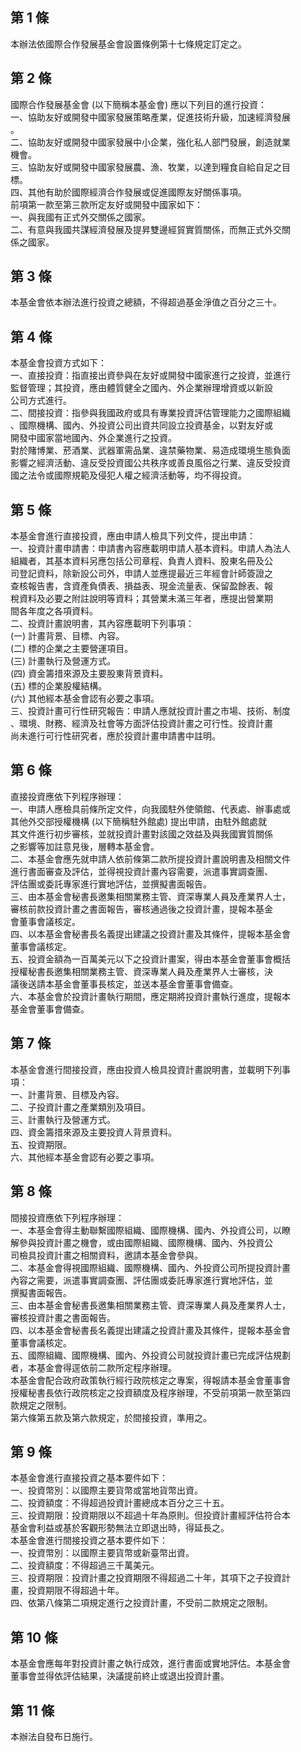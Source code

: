 第 1 條
-------
本辦法依國際合作發展基金會設置條例第十七條規定訂定之。

第 2 條
-------
國際合作發展基金會 (以下簡稱本基金會) 應以下列目的進行投資：  
一、協助友好或開發中國家發展策略產業，促進技術升級，加速經濟發展  
    。  
二、協助友好或開發中國家發展中小企業，強化私人部門發展，創造就業  
    機會。  
三、協助友好或開發中國家發展農、漁、牧業，以達到糧食自給自足之目  
    標。  
四、其他有助於國際經濟合作發展或促進國際友好關係事項。  
前項第一款至第三款所定友好或開發中國家如下：  
一、與我國有正式外交關係之國家。  
二、有意與我國共謀經濟發展及提昇雙邊經貿實質關係，而無正式外交關  
    係之國家。

第 3 條
-------
本基金會依本辦法進行投資之總額，不得超過基金淨值之百分之三十。

第 4 條
-------
本基金會投資方式如下：  
一、直接投資：指直接出資參與在友好或開發中國家進行之投資，並進行  
    監督管理；其投資，應由體質健全之國內、外企業辦理增資或以新設  
    公司方式進行。  
二、間接投資：指參與我國政府或具有專業投資評估管理能力之國際組織  
    、國際機構、國內、外投資公司出資共同設立投資基金，以對友好或  
    開發中國家當地國內、外企業進行之投資。  
對於賭博業、菸酒業、武器軍需品業、違禁藥物業、易造成環境生態負面  
影響之經濟活動、違反受投資國公共秩序或善良風俗之行業、違反受投資  
國之法令或國際規範及侵犯人權之經濟活動等，均不得投資。

第 5 條
-------
本基金會進行直接投資，應由申請人檢具下列文件，提出申請：  
一、投資計畫申請書：申請書內容應載明申請人基本資料。申請人為法人  
    組織者，其基本資料另應包括公司章程、負責人資料、股東名冊及公  
    司登記資料，除新設公司外，申請人並應提最近三年經會計師簽證之  
    查核報告書，含資產負債表、損益表、現金流量表、保留盈餘表、報  
    稅資料及必要之附註說明等資料；其營業未滿三年者，應提出營業期  
    間各年度之各項資料。  
二、投資計畫說明書，其內容應載明下列事項：  
 (一) 計畫背景、目標、內容。  
 (二) 標的企業之主要營運項目。  
 (三) 計畫執行及營運方式。  
 (四) 資金籌措來源及主要股東背景資料。  
 (五) 標的企業股權結構。  
 (六) 其他經本基金會認有必要之事項。  
三、投資計畫可行性研究報告：申請人應就投資計畫之市場、技術、制度  
    、環境、財務、經濟及社會等方面評估投資計畫之可行性。投資計畫  
    尚未進行可行性研究者，應於投資計畫申請書中註明。

第 6 條
-------
直接投資應依下列程序辦理：  
一、申請人應檢具前條所定文件，向我國駐外使領館、代表處、辦事處或  
    其他外交部授權機構 (以下簡稱駐外館處) 提出申請，由駐外館處就  
    其文件進行初步審核，並就投資計畫對該國之效益及與我國實質關係  
    之影響等加註意見後，層轉本基金會。  
二、本基金會應先就申請人依前條第二款所提投資計畫說明書及相關文件  
    進行書面審查及評估，並得視投資計畫內容需要，派遣事實調查團、  
    評估團或委託專家進行實地評估，並撰擬書面報告。  
三、由本基金會秘書長邀集相關業務主管、資深專業人員及產業界人士，  
    審核前款投資計畫之書面報告，審核通過後之投資計畫，提報本基金  
    會董事會議核定。  
四、以本基金會秘書長名義提出建議之投資計畫及其條件，提報本基金會  
    董事會議核定。  
五、投資金額為一百萬美元以下之投資計畫案，得由本基金會董事會概括  
    授權秘書長邀集相關業務主管、資深專業人員及產業界人士審核，決  
    議後送請本基金會董事長核定，並送本基金會董事會備查。  
六、本基金會於投資計畫執行期間，應定期將投資計畫執行進度，提報本  
    基金會董事會備查。

第 7 條
-------
本基金會進行間接投資，應由投資人檢具投資計畫說明書，並載明下列事  
項：  
一、計畫背景、目標及內容。  
二、子投資計畫之產業類別及項目。  
三、計畫執行及營運方式。  
四、資金籌措來源及主要投資人背景資料。  
五、投資期限。  
六、其他經本基金會認有必要之事項。

第 8 條
-------
間接投資應依下列程序辦理：  
一、本基金會得主動聯繫國際組織、國際機構、國內、外投資公司，以瞭  
    解參與投資計畫之機會，或由國際組織、國際機構、國內、外投資公  
    司檢具投資計畫之相關資料，邀請本基金會參與。  
二、本基金會得視國際組織、國際機構、國內、外投資公司所提投資計畫  
    內容之需要，派遣事實調查團、評估團或委託專家進行實地評估，並  
    撰擬書面報告。  
三、由本基金會秘書長邀集相關業務主管、資深專業人員及產業界人士，  
    審核投資計畫之書面報告。  
四、以本基金會秘書長名義提出建議之投資計畫及其條件，提報本基金會  
    董事會議核定。  
五、國際組織、國際機構、國內、外投資公司就投資計畫已完成評估規劃  
    者，本基金會得逕依前二款所定程序辦理。  
本基金會配合政府政策執行經行政院核定之專案，得報請本基金會董事會  
授權秘書長依行政院核定之投資額度及程序辦理，不受前項第一款至第四  
款規定之限制。  
第六條第五款及第六款規定，於間接投資，準用之。

第 9 條
-------
本基金會進行直接投資之基本要件如下：  
一、投資幣別：以國際主要貨幣或當地貨幣出資。  
二、投資額度：不得超過投資計畫總成本百分之三十五。  
三、投資期限：投資期限以不超過十年為原則。但投資計畫經評估符合本  
    基金會利益或基於客觀形勢無法立即退出時，得延長之。  
本基金會進行間接投資之基本要件如下：  
一、投資幣別：以國際主要貨幣或新臺幣出資。  
二、投資額度：不得超過三千萬美元。  
三、投資期限：投資計畫之投資期限不得超過二十年，其項下之子投資計  
    畫，投資期限不得超過十年。  
四、依第八條第二項規定進行之投資計畫，不受前二款規定之限制。

第 10 條
--------
本基金會應每年對投資計畫之執行成效，進行書面或實地評估。本基金會  
董事會並得依評估結果，決議提前終止或退出投資計畫。

第 11 條
--------
本辦法自發布日施行。

